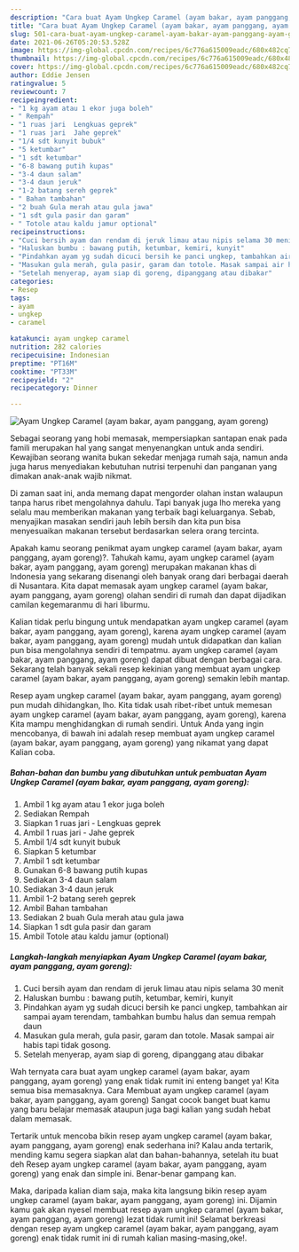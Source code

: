 ```yaml
---
description: "Cara buat Ayam Ungkep Caramel (ayam bakar, ayam panggang, ayam goreng) yang enak dan Mudah Dibuat"
title: "Cara buat Ayam Ungkep Caramel (ayam bakar, ayam panggang, ayam goreng) yang enak dan Mudah Dibuat"
slug: 501-cara-buat-ayam-ungkep-caramel-ayam-bakar-ayam-panggang-ayam-goreng-yang-enak-dan-mudah-dibuat
date: 2021-06-26T05:20:53.528Z
image: https://img-global.cpcdn.com/recipes/6c776a615009eadc/680x482cq70/ayam-ungkep-caramel-ayam-bakar-ayam-panggang-ayam-goreng-foto-resep-utama.jpg
thumbnail: https://img-global.cpcdn.com/recipes/6c776a615009eadc/680x482cq70/ayam-ungkep-caramel-ayam-bakar-ayam-panggang-ayam-goreng-foto-resep-utama.jpg
cover: https://img-global.cpcdn.com/recipes/6c776a615009eadc/680x482cq70/ayam-ungkep-caramel-ayam-bakar-ayam-panggang-ayam-goreng-foto-resep-utama.jpg
author: Eddie Jensen
ratingvalue: 5
reviewcount: 7
recipeingredient:
- "1 kg ayam atau 1 ekor juga boleh"
- " Rempah"
- "1 ruas jari  Lengkuas geprek"
- "1 ruas jari  Jahe geprek"
- "1/4 sdt kunyit bubuk"
- "5 ketumbar"
- "1 sdt ketumbar"
- "6-8 bawang putih kupas"
- "3-4 daun salam"
- "3-4 daun jeruk"
- "1-2 batang sereh geprek"
- " Bahan tambahan"
- "2 buah Gula merah atau gula jawa"
- "1 sdt gula pasir dan garam"
- " Totole atau kaldu jamur optional"
recipeinstructions:
- "Cuci bersih ayam dan rendam di jeruk limau atau nipis selama 30 menit"
- "Haluskan bumbu : bawang putih, ketumbar, kemiri, kunyit"
- "Pindahkan ayam yg sudah dicuci bersih ke panci ungkep, tambahkan air sampai ayam terendam, tambahkan bumbu halus dan semua rempah daun"
- "Masukan gula merah, gula pasir, garam dan totole. Masak sampai air habis tapi tidak gosong."
- "Setelah menyerap, ayam siap di goreng, dipanggang atau dibakar"
categories:
- Resep
tags:
- ayam
- ungkep
- caramel

katakunci: ayam ungkep caramel 
nutrition: 282 calories
recipecuisine: Indonesian
preptime: "PT16M"
cooktime: "PT33M"
recipeyield: "2"
recipecategory: Dinner

---
```



![Ayam Ungkep Caramel (ayam bakar, ayam panggang, ayam goreng)](https://img-global.cpcdn.com/recipes/6c776a615009eadc/680x482cq70/ayam-ungkep-caramel-ayam-bakar-ayam-panggang-ayam-goreng-foto-resep-utama.jpg)

Sebagai seorang yang hobi memasak, mempersiapkan santapan enak pada famili merupakan hal yang sangat menyenangkan untuk anda sendiri. Kewajiban seorang  wanita bukan sekedar menjaga rumah saja, namun anda juga harus menyediakan kebutuhan nutrisi terpenuhi dan panganan yang dimakan anak-anak wajib nikmat.

Di zaman  saat ini, anda memang dapat mengorder olahan instan walaupun tanpa harus ribet mengolahnya dahulu. Tapi banyak juga lho mereka yang selalu mau memberikan makanan yang terbaik bagi keluarganya. Sebab, menyajikan masakan sendiri jauh lebih bersih dan kita pun bisa menyesuaikan makanan tersebut berdasarkan selera orang tercinta. 



Apakah kamu seorang penikmat ayam ungkep caramel (ayam bakar, ayam panggang, ayam goreng)?. Tahukah kamu, ayam ungkep caramel (ayam bakar, ayam panggang, ayam goreng) merupakan makanan khas di Indonesia yang sekarang disenangi oleh banyak orang dari berbagai daerah di Nusantara. Kita dapat memasak ayam ungkep caramel (ayam bakar, ayam panggang, ayam goreng) olahan sendiri di rumah dan dapat dijadikan camilan kegemaranmu di hari liburmu.

Kalian tidak perlu bingung untuk mendapatkan ayam ungkep caramel (ayam bakar, ayam panggang, ayam goreng), karena ayam ungkep caramel (ayam bakar, ayam panggang, ayam goreng) mudah untuk didapatkan dan kalian pun bisa mengolahnya sendiri di tempatmu. ayam ungkep caramel (ayam bakar, ayam panggang, ayam goreng) dapat dibuat dengan berbagai cara. Sekarang telah banyak sekali resep kekinian yang membuat ayam ungkep caramel (ayam bakar, ayam panggang, ayam goreng) semakin lebih mantap.

Resep ayam ungkep caramel (ayam bakar, ayam panggang, ayam goreng) pun mudah dihidangkan, lho. Kita tidak usah ribet-ribet untuk memesan ayam ungkep caramel (ayam bakar, ayam panggang, ayam goreng), karena Kita mampu menghidangkan di rumah sendiri. Untuk Anda yang ingin mencobanya, di bawah ini adalah resep membuat ayam ungkep caramel (ayam bakar, ayam panggang, ayam goreng) yang nikamat yang dapat Kalian coba.

<!--inarticleads1-->

##### Bahan-bahan dan bumbu yang dibutuhkan untuk pembuatan Ayam Ungkep Caramel (ayam bakar, ayam panggang, ayam goreng):

1. Ambil 1 kg ayam atau 1 ekor juga boleh
1. Sediakan  Rempah
1. Siapkan 1 ruas jari - Lengkuas geprek
1. Ambil 1 ruas jari - Jahe geprek
1. Ambil 1/4 sdt kunyit bubuk
1. Siapkan 5 ketumbar
1. Ambil 1 sdt ketumbar
1. Gunakan 6-8 bawang putih kupas
1. Sediakan 3-4 daun salam
1. Sediakan 3-4 daun jeruk
1. Ambil 1-2 batang sereh geprek
1. Ambil  Bahan tambahan
1. Sediakan 2 buah Gula merah atau gula jawa
1. Siapkan 1 sdt gula pasir dan garam
1. Ambil  Totole atau kaldu jamur (optional)




<!--inarticleads2-->

##### Langkah-langkah menyiapkan Ayam Ungkep Caramel (ayam bakar, ayam panggang, ayam goreng):

1. Cuci bersih ayam dan rendam di jeruk limau atau nipis selama 30 menit
1. Haluskan bumbu : bawang putih, ketumbar, kemiri, kunyit
1. Pindahkan ayam yg sudah dicuci bersih ke panci ungkep, tambahkan air sampai ayam terendam, tambahkan bumbu halus dan semua rempah daun
1. Masukan gula merah, gula pasir, garam dan totole. Masak sampai air habis tapi tidak gosong.
1. Setelah menyerap, ayam siap di goreng, dipanggang atau dibakar




Wah ternyata cara buat ayam ungkep caramel (ayam bakar, ayam panggang, ayam goreng) yang enak tidak rumit ini enteng banget ya! Kita semua bisa memasaknya. Cara Membuat ayam ungkep caramel (ayam bakar, ayam panggang, ayam goreng) Sangat cocok banget buat kamu yang baru belajar memasak ataupun juga bagi kalian yang sudah hebat dalam memasak.

Tertarik untuk mencoba bikin resep ayam ungkep caramel (ayam bakar, ayam panggang, ayam goreng) enak sederhana ini? Kalau anda tertarik, mending kamu segera siapkan alat dan bahan-bahannya, setelah itu buat deh Resep ayam ungkep caramel (ayam bakar, ayam panggang, ayam goreng) yang enak dan simple ini. Benar-benar gampang kan. 

Maka, daripada kalian diam saja, maka kita langsung bikin resep ayam ungkep caramel (ayam bakar, ayam panggang, ayam goreng) ini. Dijamin kamu gak akan nyesel membuat resep ayam ungkep caramel (ayam bakar, ayam panggang, ayam goreng) lezat tidak rumit ini! Selamat berkreasi dengan resep ayam ungkep caramel (ayam bakar, ayam panggang, ayam goreng) enak tidak rumit ini di rumah kalian masing-masing,oke!.

